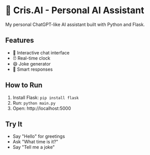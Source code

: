 # 🤖 Cris.AI - Personal AI Assistant

My personal ChatGPT-like AI assistant built with Python and Flask.

## Features
- 💬 Interactive chat interface
- ⏰ Real-time clock
- 😄 Joke generator
- 🤖 Smart responses

## How to Run
1. Install Flask: `pip install flask`
2. Run: `python main.py`
3. Open: http://localhost:5000

## Try It
- Say "Hello" for greetings
- Ask "What time is it?"
- Say "Tell me a joke"